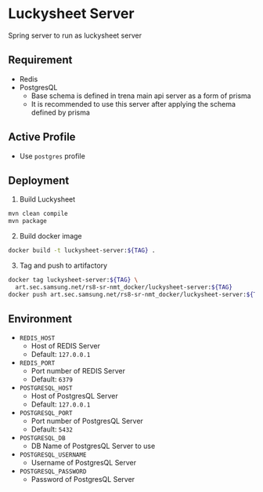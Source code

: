 # Luckysheet Server

Spring server to run as luckysheet server

## Requirement

- Redis
- PostgresQL
  - Base schema is defined in trena main api server as a form of prisma
  - It is recommended to use this server after applying the schema defined by prisma

## Active Profile

- Use `postgres` profile

## Deployment

1. Build Luckysheet

```bash
mvn clean compile
mvn package
```

2. Build docker image

```bash
docker build -t luckysheet-server:${TAG} .
```

3. Tag and push to artifactory

```bash
docker tag luckysheet-server:${TAG} \
  art.sec.samsung.net/rs8-sr-nmt_docker/luckysheet-server:${TAG}
docker push art.sec.samsung.net/rs8-sr-nmt_docker/luckysheet-server:${TAG}
```

## Environment

- `REDIS_HOST`
    - Host of REDIS Server
    - Default: `127.0.0.1`
- `REDIS_PORT`
    - Port number of REDIS Server
    - Default: `6379`
- `POSTGRESQL_HOST`
    - Host of PostgresQL Server
    - Default: `127.0.0.1`
- `POSTGRESQL_PORT`
    - Port number of PostgresQL Server
    - Default: `5432`
- `POSTGRESQL_DB`
    - DB Name of PostgresQL Server to use
- `POSTGRESQL_USERNAME`
  - Username of PostgresQL Server
- `POSTGRESQL_PASSWORD`
  - Password of PostgresQL Server

